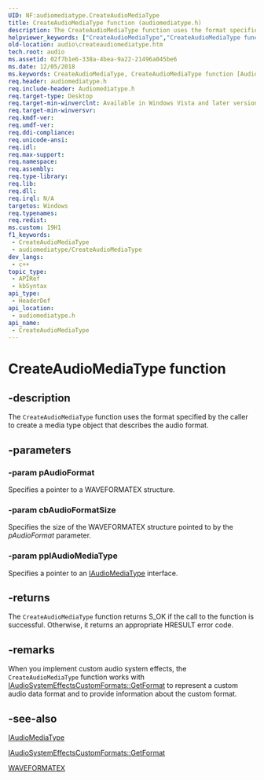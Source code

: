 ```yaml
---
UID: NF:audiomediatype.CreateAudioMediaType
title: CreateAudioMediaType function (audiomediatype.h)
description: The CreateAudioMediaType function uses the format specified by the caller to create a media type object that describes the audio format.
helpviewer_keywords: ["CreateAudioMediaType","CreateAudioMediaType function [Audio Devices]","audio.createaudiomediatype","audio_syseffects_r_3b76e8f4-37c5-479e-91d7-6620c2e2b9db.xml","audiomediatype/CreateAudioMediaType"]
old-location: audio\createaudiomediatype.htm
tech.root: audio
ms.assetid: 02f7b1e6-338a-4bea-9a22-21496a045be6
ms.date: 12/05/2018
ms.keywords: CreateAudioMediaType, CreateAudioMediaType function [Audio Devices], audio.createaudiomediatype, audio_syseffects_r_3b76e8f4-37c5-479e-91d7-6620c2e2b9db.xml, audiomediatype/CreateAudioMediaType
req.header: audiomediatype.h
req.include-header: Audiomediatype.h
req.target-type: Desktop
req.target-min-winverclnt: Available in Windows Vista and later versions of Windows.
req.target-min-winversvr: 
req.kmdf-ver: 
req.umdf-ver: 
req.ddi-compliance: 
req.unicode-ansi: 
req.idl: 
req.max-support: 
req.namespace: 
req.assembly: 
req.type-library: 
req.lib: 
req.dll: 
req.irql: N/A
targetos: Windows
req.typenames: 
req.redist: 
ms.custom: 19H1
f1_keywords:
 - CreateAudioMediaType
 - audiomediatype/CreateAudioMediaType
dev_langs:
 - c++
topic_type:
 - APIRef
 - kbSyntax
api_type:
 - HeaderDef
api_location:
 - audiomediatype.h
api_name:
 - CreateAudioMediaType
---
```


# CreateAudioMediaType function


## -description

The <code>CreateAudioMediaType</code> function uses the format specified by the caller to create a media type object that describes the audio format.

## -parameters

### -param pAudioFormat

Specifies a pointer to a WAVEFORMATEX structure.

### -param cbAudioFormatSize

Specifies the size of the WAVEFORMATEX structure pointed to by the <i>pAudioFormat</i> parameter.

### -param ppIAudioMediaType

Specifies a pointer to an <a href="/windows/desktop/api/audiomediatype/nn-audiomediatype-iaudiomediatype">IAudioMediaType</a> interface.

## -returns

The <code>CreateAudioMediaType</code> function returns S_OK if the call to the function is successful. Otherwise, it returns an appropriate HRESULT error code.

## -remarks

When you implement custom audio system effects, the <code>CreateAudioMediaType</code> function works with <a href="/windows/desktop/api/audioenginebaseapo/nf-audioenginebaseapo-iaudiosystemeffectscustomformats-getformat">IAudioSystemEffectsCustomFormats::GetFormat</a> to represent a custom audio data format and to provide information about the custom format.

## -see-also

<a href="/windows/desktop/api/audiomediatype/nn-audiomediatype-iaudiomediatype">IAudioMediaType</a>



<a href="/windows/desktop/api/audioenginebaseapo/nf-audioenginebaseapo-iaudiosystemeffectscustomformats-getformat">IAudioSystemEffectsCustomFormats::GetFormat</a>



<a href="/windows/win32/api/mmreg/ns-mmreg-waveformatex">WAVEFORMATEX</a>